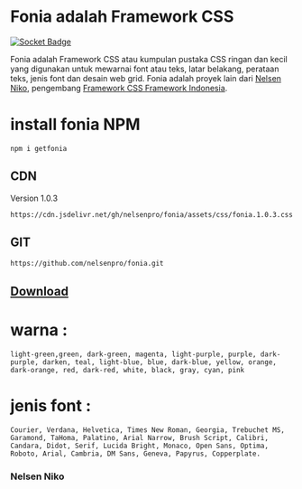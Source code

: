 # Fonia adalah Framework CSS 
[![Socket Badge](https://socket.dev/api/badge/npm/package/getfonia)](https://socket.dev/npm/package/getfonia)

Fonia adalah Framework CSS atau kumpulan pustaka CSS ringan dan kecil yang digunakan untuk mewarnai font atau teks, latar belakang, perataan teks, jenis font dan desain web grid. Fonia adalah proyek lain dari [Nelsen Niko](https://github.com/nelsenpro), pengembang [Framework CSS Framework Indonesia](https://github.com/nelsenpro/framecss).
# install fonia NPM
```
npm i getfonia
```
## CDN
Version 1.0.3
```
https://cdn.jsdelivr.net/gh/nelsenpro/fonia/assets/css/fonia.1.0.3.css
```
## GIT
```html
https://github.com/nelsenpro/fonia.git
```
## [Download](https://github.com/nelsenpro/fonia/archive/refs/heads/main.zip)
# warna :
```
light-green,green, dark-green, magenta, light-purple, purple, dark-purple, darken, teal, light-blue, blue, dark-blue, yellow, orange, dark-orange, red, dark-red, white, black, gray, cyan, pink
```
# jenis font :
```
Courier, Verdana, Helvetica, Times New Roman, Georgia, Trebuchet MS, Garamond, TaHoma, Palatino, Arial Narrow, Brush Script, Calibri, Candara, Didot, Serif, Lucida Bright, Monaco, Open Sans, Optima, Roboto, Arial, Cambria, DM Sans, Geneva, Papyrus, Copperplate.
```
### Nelsen Niko

